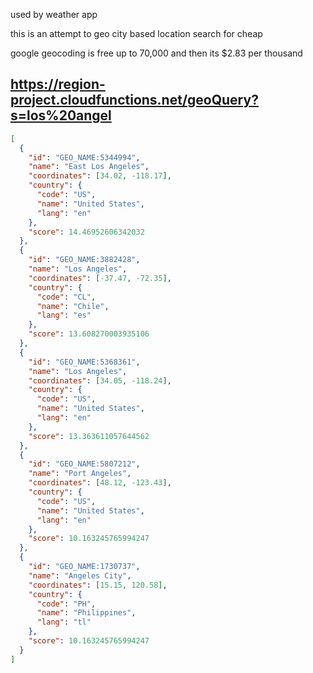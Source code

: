 used by weather app

this is an attempt to geo city based location search for cheap

google geocoding is free up to 70,000 and then its \$2.83 per thousand

## https://region-project.cloudfunctions.net/geoQuery?s=los%20angel

```json
[
  {
    "id": "GEO_NAME:5344994",
    "name": "East Los Angeles",
    "coordinates": [34.02, -118.17],
    "country": {
      "code": "US",
      "name": "United States",
      "lang": "en"
    },
    "score": 14.46952606342032
  },
  {
    "id": "GEO_NAME:3882428",
    "name": "Los Angeles",
    "coordinates": [-37.47, -72.35],
    "country": {
      "code": "CL",
      "name": "Chile",
      "lang": "es"
    },
    "score": 13.608270003935106
  },
  {
    "id": "GEO_NAME:5368361",
    "name": "Los Angeles",
    "coordinates": [34.05, -118.24],
    "country": {
      "code": "US",
      "name": "United States",
      "lang": "en"
    },
    "score": 13.363611057644562
  },
  {
    "id": "GEO_NAME:5807212",
    "name": "Port Angeles",
    "coordinates": [48.12, -123.43],
    "country": {
      "code": "US",
      "name": "United States",
      "lang": "en"
    },
    "score": 10.163245765994247
  },
  {
    "id": "GEO_NAME:1730737",
    "name": "Angeles City",
    "coordinates": [15.15, 120.58],
    "country": {
      "code": "PH",
      "name": "Philippines",
      "lang": "tl"
    },
    "score": 10.163245765994247
  }
]
```
